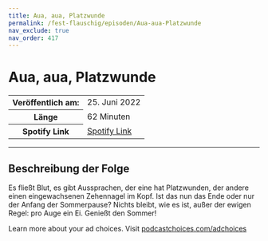 ```yaml
---
title: Aua, aua, Platzwunde
permalink: /fest-flauschig/episoden/Aua-aua-Platzwunde
nav_exclude: true
nav_order: 417
---
```


# Aua, aua, Platzwunde
<table class="resp-table dcf-table dcf-table-responsive dcf-table-bordered dcf-table-striped dcf-w-100%">
                    <tbody>
                        <tr>
                            <th scope="row">Veröffentlich am:</th>
                            <td data-label="Veröffentlich am:">25. Juni 2022</td>
                        </tr>
                        <tr>
                            <th scope="row">Länge </th>
                            <td data-label="Länge ">62 Minuten</td>
                        </tr><tr>
                                <th scope="row">Spotify Link</th>
                                <td data-label="Spotify Link"><a href="https://open.spotify.com/episode/4ADWWq8hYGpXEhKyxtNOdL">Spotify Link</a></td>
                            </tr></tbody>
                </table>

***

## Beschreibung der Folge

<div>
<p>Es fließt Blut, es gibt Aussprachen, der eine hat Platzwunden, der andere einen eingewachsenen Zehennagel im Kopf. Ist das nun das Ende oder nur der Anfang der Sommerpause? Nichts bleibt, wie es ist, außer der ewigen Regel: pro Auge ein Ei. Genießt den Sommer!</p><p> </p><p>Learn more about your ad choices. Visit <a href="https://podcastchoices.com/adchoices" rel="nofollow">podcastchoices.com/adchoices</a></p>  
</div>

